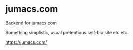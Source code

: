 # jumacs.com
Backend for jumacs.com

Something simplistic, usual pretentious self-bio site etc etc.

https://jumacs.com/
